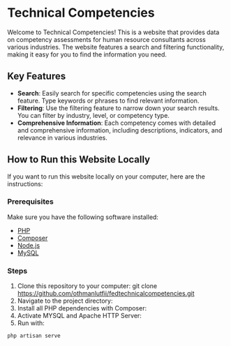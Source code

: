 # Technical Competencies

Welcome to Technical Competencies! This is a website that provides data on competency assessments for human resource consultants across various industries. The website features a search and filtering functionality, making it easy for you to find the information you need.

## Key Features
- **Search**: Easily search for specific competencies using the search feature. Type keywords or phrases to find relevant information.
- **Filtering**: Use the filtering feature to narrow down your search results. You can filter by industry, level, or competency type.
- **Comprehensive Information**: Each competency comes with detailed and comprehensive information, including descriptions, indicators, and relevance in various industries.

## How to Run this Website Locally
If you want to run this website locally on your computer, here are the instructions:

### Prerequisites
Make sure you have the following software installed:
- [PHP](https://www.php.net/downloads.php)
- [Composer](https://getcomposer.org/download/)
- [Node.js](https://nodejs.org/en/download/)
- [MySQL](https://dev.mysql.com/downloads/installer/)

### Steps
1. Clone this repository to your computer: git clone https://github.com/othmanlutfii/fedtechnicalcompetencies.git
2. Navigate to the project directory:
3. Install all PHP dependencies with Composer:
4. Activate MYSQL and Apache HTTP Server:
5. Run with:
```
php artisan serve
```


